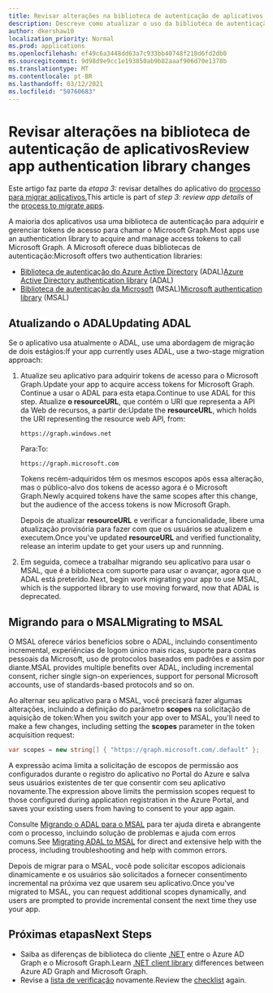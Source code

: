 ```yaml
---
title: Revisar alterações na biblioteca de autenticação de aplicativos
description: Descreve como atualizar o uso da biblioteca de autenticação para migrar um aplicativo de aplicativos da API do Azure Active Directory (Azure AD) para a API do Microsoft Graph.
author: dkershaw10
localization_priority: Normal
ms.prod: applications
ms.openlocfilehash: ef49c6a3448dd63a7c933bb40748f218d6fd2db0
ms.sourcegitcommit: 9d98d9e9cc1e193850ab9b82aaaf906d70e1378b
ms.translationtype: MT
ms.contentlocale: pt-BR
ms.lasthandoff: 03/12/2021
ms.locfileid: "50760683"
---
```

# <a name="review-app-authentication-library-changes"></a><span data-ttu-id="c639f-103">Revisar alterações na biblioteca de autenticação de aplicativos</span><span class="sxs-lookup"><span data-stu-id="c639f-103">Review app authentication library changes</span></span>

<span data-ttu-id="c639f-104">Este artigo faz parte da *etapa 3:* revisar detalhes do aplicativo do [processo para migrar aplicativos.](migrate-azure-ad-graph-planning-checklist.md)</span><span class="sxs-lookup"><span data-stu-id="c639f-104">This article is part of *step 3: review app details* of the [process to migrate apps](migrate-azure-ad-graph-planning-checklist.md).</span></span>

<span data-ttu-id="c639f-105">A maioria dos aplicativos usa uma biblioteca de autenticação para adquirir e gerenciar tokens de acesso para chamar o Microsoft Graph.</span><span class="sxs-lookup"><span data-stu-id="c639f-105">Most apps use an authentication library to acquire and manage access tokens to call Microsoft Graph.</span></span>  <span data-ttu-id="c639f-106">A Microsoft oferece duas bibliotecas de autenticação:</span><span class="sxs-lookup"><span data-stu-id="c639f-106">Microsoft offers two authentication libraries:</span></span>

- <span data-ttu-id="c639f-107">[Biblioteca de autenticação do Azure Active Directory](/azure/active-directory/develop/active-directory-authentication-libraries) (ADAL)</span><span class="sxs-lookup"><span data-stu-id="c639f-107">[Azure Active Directory authentication library](/azure/active-directory/develop/active-directory-authentication-libraries) (ADAL)</span></span>
- <span data-ttu-id="c639f-108">[Biblioteca de autenticação da Microsoft](/azure/active-directory/develop/reference-v2-libraries) (MSAL)</span><span class="sxs-lookup"><span data-stu-id="c639f-108">[Microsoft authentication library](/azure/active-directory/develop/reference-v2-libraries) (MSAL)</span></span>

## <a name="updating-adal"></a><span data-ttu-id="c639f-109">Atualizando o ADAL</span><span class="sxs-lookup"><span data-stu-id="c639f-109">Updating ADAL</span></span>

<span data-ttu-id="c639f-110">Se o aplicativo usa atualmente o ADAL, use uma abordagem de migração de dois estágios:</span><span class="sxs-lookup"><span data-stu-id="c639f-110">If your app currently uses ADAL, use a two-stage migration approach:</span></span>

1. <span data-ttu-id="c639f-111">Atualize seu aplicativo para adquirir tokens de acesso para o Microsoft Graph.</span><span class="sxs-lookup"><span data-stu-id="c639f-111">Update your app to acquire access tokens for Microsoft Graph.</span></span> <span data-ttu-id="c639f-112">Continue a usar o ADAL para esta etapa.</span><span class="sxs-lookup"><span data-stu-id="c639f-112">Continue to use ADAL for this step.</span></span> <span data-ttu-id="c639f-113">Atualize **o resourceURL**, que contém o URI que representa a API da Web de recursos, a partir de:</span><span class="sxs-lookup"><span data-stu-id="c639f-113">Update the **resourceURL**, which holds the URI representing the resource web API, from:</span></span>

    `https://graph.windows.net`  

    <span data-ttu-id="c639f-114">Para:</span><span class="sxs-lookup"><span data-stu-id="c639f-114">To:</span></span>  

    `https://graph.microsoft.com`

    <span data-ttu-id="c639f-115">Tokens recém-adquiridos têm os mesmos escopos após essa alteração, mas o público-alvo dos tokens de acesso agora é o Microsoft Graph.</span><span class="sxs-lookup"><span data-stu-id="c639f-115">Newly acquired tokens have the same scopes after this change, but the audience of the access tokens is now Microsoft Graph.</span></span>  

    <span data-ttu-id="c639f-116">Depois de atualizar **resourceURL** e verificar a funcionalidade, libere uma atualização provisória para fazer com que os usuários se atualizem e executem.</span><span class="sxs-lookup"><span data-stu-id="c639f-116">Once you've updated **resourceURL** and verified functionality, release an interim update to get your users up and runnning.</span></span>

1.  <span data-ttu-id="c639f-117">Em seguida, comece a trabalhar migrando seu aplicativo para usar o MSAL, que é a biblioteca com suporte para usar o avançar, agora que o ADAL está preterido.</span><span class="sxs-lookup"><span data-stu-id="c639f-117">Next, begin work migrating your app to use MSAL, which is the supported library to use moving forward, now that ADAL is deprecated.</span></span>

## <a name="migrating-to-msal"></a><span data-ttu-id="c639f-118">Migrando para o MSAL</span><span class="sxs-lookup"><span data-stu-id="c639f-118">Migrating to MSAL</span></span>

<span data-ttu-id="c639f-119">O MSAL oferece vários benefícios sobre o ADAL, incluindo consentimento incremental, experiências de logom único mais ricas, suporte para contas pessoais da Microsoft, uso de protocolos baseados em padrões e assim por diante.</span><span class="sxs-lookup"><span data-stu-id="c639f-119">MSAL provides multiple benefits over ADAL, including incremental consent, richer single sign-on experiences, support for personal Microsoft accounts, use of standards-based protocols and so on.</span></span>  

<span data-ttu-id="c639f-120">Ao alternar seu aplicativo para o MSAL, você precisará fazer algumas alterações, incluindo a definição do parâmetro **scopes** na solicitação de aquisição de token:</span><span class="sxs-lookup"><span data-stu-id="c639f-120">When you switch your app over to MSAL, you'll need to make a few changes, including setting the **scopes** parameter in the token acquisition request:</span></span>

``` csharp
var scopes = new string[] { "https://graph.microsoft.com/.default" };
```

<span data-ttu-id="c639f-121">A expressão acima limita a solicitação de escopos de permissão aos configurados durante o registro do aplicativo no Portal do Azure e salva seus usuários existentes de ter que consentir com seu aplicativo novamente.</span><span class="sxs-lookup"><span data-stu-id="c639f-121">The expression above limits the permission scopes request to those configured during application registration in the Azure Portal, and saves your existing users from having to consent to your app again.</span></span>

<span data-ttu-id="c639f-122">Consulte [Migrando o ADAL para o MSAL](https://aka.ms/adal-net-to-msal-net) para ter ajuda direta e abrangente com o processo, incluindo solução de problemas e ajuda com erros comuns.</span><span class="sxs-lookup"><span data-stu-id="c639f-122">See [Migrating ADAL to MSAL](https://aka.ms/adal-net-to-msal-net) for direct and extensive help with the process, including troubleshooting and help with common errors.</span></span>

<span data-ttu-id="c639f-123">Depois de migrar para o MSAL, você pode solicitar escopos adicionais dinamicamente e os usuários são solicitados a fornecer consentimento incremental na próxima vez que usarem seu aplicativo.</span><span class="sxs-lookup"><span data-stu-id="c639f-123">Once you've migrated to MSAL, you can request additional scopes dynamically, and users are prompted to provide incremental consent the next time they use your app.</span></span>

## <a name="next-steps"></a><span data-ttu-id="c639f-124">Próximas etapas</span><span class="sxs-lookup"><span data-stu-id="c639f-124">Next Steps</span></span>

- <span data-ttu-id="c639f-125">Saiba as diferenças de biblioteca do cliente [.NET](migrate-azure-ad-graph-client-libraries.md) entre o Azure AD Graph e o Microsoft Graph.</span><span class="sxs-lookup"><span data-stu-id="c639f-125">Learn [.NET client library](migrate-azure-ad-graph-client-libraries.md) differences between Azure AD Graph and Microsoft Graph.</span></span>
- <span data-ttu-id="c639f-126">Revise a [lista de verificação](migrate-azure-ad-graph-planning-checklist.md) novamente.</span><span class="sxs-lookup"><span data-stu-id="c639f-126">Review the [checklist](migrate-azure-ad-graph-planning-checklist.md) again.</span></span>